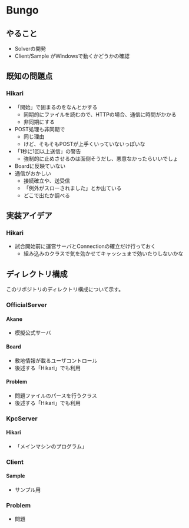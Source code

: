 # Bungo

## やること

* Solverの開発
* Client/Sample がWindowsで動くかどうかの確認

## 既知の問題点

### Hikari

* 「開始」で固まるのをなんとかする
  * 同期的にファイルを読むので、HTTPの場合、通信に時間がかかる
  * 非同期にする
* POST処理も非同期で
  * 同じ理由
  * けど、そもそもPOSTが上手くいっていないっぽいな
* 「1秒に1回以上送信」の警告
  * 強制的に止めさせるのは面倒そうだし、悪意なかったらいいでしょ
* Boardに反映ていない
* 通信がおかしい
  * 接続確立や、送受信
  * 「例外がスローされました」とか出ている
  * どこで出たか調べる
  
## 実装アイデア

### Hikari

* 試合開始前に運営サーバとConnectionの確立だけ行っておく
  * 組み込みのクラスで気を効かせてキャッシュまで効いたりしないかな


## ディレクトリ構成
このリポジトリのディレクトリ構成について示す。

### OfficialServer

#### Akane
* 模擬公式サーバ

#### Board
* 敷地情報が載るユーザコントロール
* 後述する「Hikari」でも利用

#### Problem
* 問題ファイルのパースを行うクラス
* 後述する「Hikari」でも利用


### KpcServer

#### Hikari

* 「メインマシンのプログラム」


### Client

#### Sample

* サンプル用


### Problem

* 問題